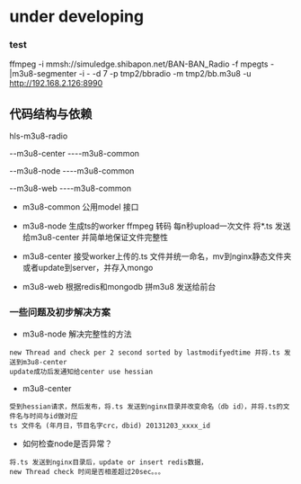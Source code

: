 
# under developing

### test
ffmpeg -i mmsh://simuledge.shibapon.net/BAN-BAN_Radio -f mpegts - |m3u8-segmenter -i - -d 7 -p tmp2/bbradio -m tmp2/bb.m3u8 -u http://192.168.2.126:8990

## 代码结构与依赖
hls-m3u8-radio

--m3u8-center 
----m3u8-common

--m3u8-node
----m3u8-common

--m3u8-web
----m3u8-common

* m3u8-common  公用model 接口

* m3u8-node  生成ts的worker
ffmpeg 转码 每n秒upload一次文件
将*.ts 发送给m3u8-center 并简单地保证文件完整性

* m3u8-center
接受worker上传的.ts 文件并统一命名，mv到nginx静态文件夹或者update到server，并存入mongo 

* m3u8-web
根据redis和mongodb 拼m3u8 发送给前台

### 一些问题及初步解决方案
* m3u8-node 解决完整性的方法
```
new Thread and check per 2 second sorted by lastmodifyedtime 并将.ts 发送到m3u8-center 
update成功后发通知给center use hessian
```

* m3u8-center
```
受到hessian请求，然后发布，将.ts 发送到nginx目录并改变命名（db id），并将.ts的文件名与时间与id做对应
ts 文件名 (年月日，节目名字crc，dbid) 20131203_xxxx_id 
```

* 如何检查node是否异常？ 
```
将.ts 发送到nginx目录后，update or insert redis数据，
new Thread check 时间是否相差超过20sec。。。 
```